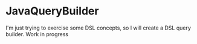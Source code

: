 # JavaQueryBuilder
I'm just trying to exercise some DSL concepts, so I will create a DSL query builder. Work in progress
